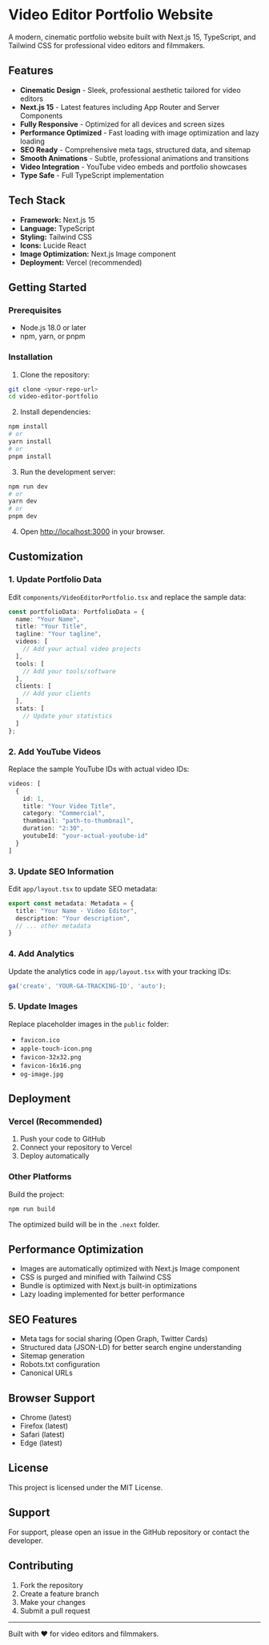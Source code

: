# Video Editor Portfolio Website

A modern, cinematic portfolio website built with Next.js 15, TypeScript, and Tailwind CSS for professional video editors and filmmakers.

## Features

-  **Cinematic Design** - Sleek, professional aesthetic tailored for video editors
-  **Next.js 15** - Latest features including App Router and Server Components
-  **Fully Responsive** - Optimized for all devices and screen sizes
-  **Performance Optimized** - Fast loading with image optimization and lazy loading
-  **SEO Ready** - Comprehensive meta tags, structured data, and sitemap
-  **Smooth Animations** - Subtle, professional animations and transitions
-  **Video Integration** - YouTube video embeds and portfolio showcases
-  **Type Safe** - Full TypeScript implementation

## Tech Stack

- **Framework:** Next.js 15
- **Language:** TypeScript
- **Styling:** Tailwind CSS
- **Icons:** Lucide React
- **Image Optimization:** Next.js Image component
- **Deployment:** Vercel (recommended)

## Getting Started

### Prerequisites

- Node.js 18.0 or later
- npm, yarn, or pnpm

### Installation

1. Clone the repository:
```bash
git clone <your-repo-url>
cd video-editor-portfolio
```

2. Install dependencies:
```bash
npm install
# or
yarn install
# or
pnpm install
```

3. Run the development server:
```bash
npm run dev
# or
yarn dev
# or
pnpm dev
```

4. Open [http://localhost:3000](http://localhost:3000) in your browser.

## Customization

### 1. Update Portfolio Data

Edit `components/VideoEditorPortfolio.tsx` and replace the sample data:

```typescript
const portfolioData: PortfolioData = {
  name: "Your Name",
  title: "Your Title",
  tagline: "Your tagline",
  videos: [
    // Add your actual video projects
  ],
  tools: [
    // Add your tools/software
  ],
  clients: [
    // Add your clients
  ],
  stats: [
    // Update your statistics
  ]
};
```

### 2. Add YouTube Videos

Replace the sample YouTube IDs with actual video IDs:

```typescript
videos: [
  {
    id: 1,
    title: "Your Video Title",
    category: "Commercial",
    thumbnail: "path-to-thumbnail",
    duration: "2:30",
    youtubeId: "your-actual-youtube-id"
  }
]
```

### 3. Update SEO Information

Edit `app/layout.tsx` to update SEO metadata:

```typescript
export const metadata: Metadata = {
  title: "Your Name - Video Editor",
  description: "Your description",
  // ... other metadata
}
```

### 4. Add Analytics

Update the analytics code in `app/layout.tsx` with your tracking IDs:

```javascript
ga('create', 'YOUR-GA-TRACKING-ID', 'auto');
```

### 5. Update Images

Replace placeholder images in the `public` folder:
- `favicon.ico`
- `apple-touch-icon.png`
- `favicon-32x32.png`
- `favicon-16x16.png`
- `og-image.jpg`

## Deployment

### Vercel (Recommended)

1. Push your code to GitHub
2. Connect your repository to Vercel
3. Deploy automatically

### Other Platforms

Build the project:
```bash
npm run build
```

The optimized build will be in the `.next` folder.

## Performance Optimization

- Images are automatically optimized with Next.js Image component
- CSS is purged and minified with Tailwind CSS
- Bundle is optimized with Next.js built-in optimizations
- Lazy loading implemented for better performance

## SEO Features

- Meta tags for social sharing (Open Graph, Twitter Cards)
- Structured data (JSON-LD) for better search engine understanding
- Sitemap generation
- Robots.txt configuration
- Canonical URLs

## Browser Support

- Chrome (latest)
- Firefox (latest)
- Safari (latest)
- Edge (latest)

## License

This project is licensed under the MIT License.

## Support

For support, please open an issue in the GitHub repository or contact the developer.

## Contributing

1. Fork the repository
2. Create a feature branch
3. Make your changes
4. Submit a pull request

---

Built with ❤️ for video editors and filmmakers.

